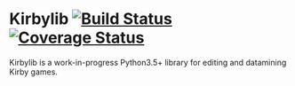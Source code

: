 # Kirbylib [![Build Status](https://travis-ci.org/Mtgxyz2/kirby.svg?branch=async-rewrite)](https://travis-ci.org/Mtgxyz2/kirby) [![Coverage Status](https://coveralls.io/repos/github/Mtgxyz2/kirby/badge.svg?branch=async-rewrite)](https://coveralls.io/github/Mtgxyz2/kirby?branch=async-rewrite)

Kirbylib is a work-in-progress Python3.5+ library for editing and datamining Kirby games.
